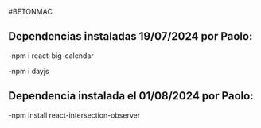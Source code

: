 #BETONMAC

## Dependencias instaladas 19/07/2024 por Paolo:

-npm i react-big-calendar

-npm i dayjs


## Dependencia instalada el 01/08/2024 por Paolo:

-npm install react-intersection-observer